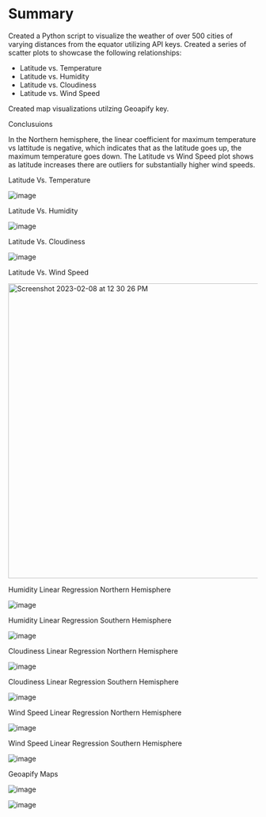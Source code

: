 # Summary

Created a Python script to visualize the weather of over 500 cities of varying distances from the equator utilizing API keys. Created a series of scatter plots to showcase the following relationships:
 - Latitude vs. Temperature
 - Latitude vs. Humidity
 - Latitude vs. Cloudiness
 - Latitude vs. Wind Speed

Created map visualizations utilzing Geoapify key.

Conclusuions

In the Northern hemisphere, the linear coefficient for maximum temperature vs lattitude is negative, which indicates that as the latitude goes up, the maximum temperature goes down. The Latitude vs Wind Speed plot shows as latitude increases there are outliers for substantially higher wind speeds.


Latitude Vs. Temperature 

![image](https://user-images.githubusercontent.com/119978382/217615119-f6d8907f-0b0d-42c6-ac7d-c162972e68e4.png)

Latitude Vs. Humidity 

![image](https://user-images.githubusercontent.com/119978382/217615586-2ea0d1b9-0f5c-4322-a6bd-386ee1759627.png)

Latitude Vs. Cloudiness

![image](https://user-images.githubusercontent.com/119978382/217615866-c7c0224b-1013-4dfe-aea8-fd175ea1ded6.png)

Latitude Vs. Wind Speed

<img width="595" alt="Screenshot 2023-02-08 at 12 30 26 PM" src="https://user-images.githubusercontent.com/119978382/217620179-752e25f6-0282-4ce2-a065-bb3a31476cdd.png">

Humidity Linear Regression Northern Hemisphere

![image](https://user-images.githubusercontent.com/119978382/217620679-40bdd436-2b3d-4924-aa60-7f27562270ed.png)


Humidity Linear Regression Southern Hemisphere

![image](https://user-images.githubusercontent.com/119978382/217617993-260635ba-0e67-4aca-9abb-4c0c0c9daa06.png)

Cloudiness Linear Regression Northern Hemisphere

![image](https://user-images.githubusercontent.com/119978382/217618219-35715e84-f82c-4165-95b7-ed2d5f315f14.png)

Cloudiness Linear Regression Southern Hemisphere

![image](https://user-images.githubusercontent.com/119978382/217618440-9fed0c30-4569-4875-abae-05e6d2298a43.png)

Wind Speed Linear Regression Northern Hemisphere

![image](https://user-images.githubusercontent.com/119978382/217618624-05ff8c30-4360-4079-a8cc-74c4ce5b52e3.png)

Wind Speed Linear Regression Southern Hemisphere

![image](https://user-images.githubusercontent.com/119978382/217619039-d54345ec-ff8f-4b9f-9f88-1ce82fe57747.png)

Geoapify Maps 

![image](https://user-images.githubusercontent.com/119978382/217621702-c05e70f7-b04f-4b00-b0b7-c0f7d6f82a0d.png)

![image](https://user-images.githubusercontent.com/119978382/217622153-a60ed9a9-1709-4fe1-bbc5-f72261499bfe.png)

